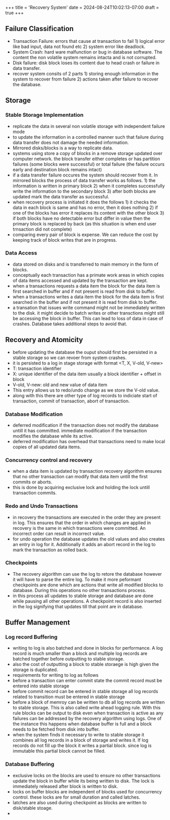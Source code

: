 +++
title = 'Recovery System'
date = 2024-08-24T10:02:13-07:00
draft = true
+++
## Failure Classification
* Transaction Failure: errors that cause at transaction to fail 1) logical error like bad input, data not found etc 2) system error like deadlock.
* System Crash: hard ware malfunction or bug in database software. The content the non volatile system remains intacta and is not corrupted.
* Disk failure: disk block loses its content due to head crash or failure in data transfer.
* recover system consits of 2 parts 1) storing enough information in the system to recover from failure 2) actions taken after failure to recover the database.
## Storage
### Stable Storage Implementation
* replicate the data in several non volatile storage with independent failure mode
* to update the information in a controlled manner such that failure during  data transfer does not damage the needed information.
* Mirrored disks/blocks is a way to replicate data.
* systems using store a copy of blocks in a remove storage updated over computer network. the block transfer either completes or has partition failures (some blocks were successful) or total failure (the failure occurs early and destination block remains intact)
* if a data transfer failure occures the system should recover from it. In mirrored blocks the process of data transfer works as follows. 1) the information is written in primary block 2) when it completes successfully write the information to the secondary block 3) after both blocks are updated mark the data transfer as successful.
* when recovery process is initiated it does the follows 1) it checks the data in each block is same and has no error, then it does nothing 2) if one of the blocks has error it replaces its content with the other block 3) if both blocks have no detectable error but differ in value then the primary block is replaced by back (as this situation is when end user trnsaction did not complete)
* comparing every pair of block is expense. We can reduce the cost by keeping track of block writes that are in progress.
### Data Access
* data stored on disks and is transferred to main memory in the form of blocks.
* conceptually each transaction has a primate work areas in which copies of data items accessed and updated by the transaction are kept.
* when a transactions requests a data item the block for the data item is first searched in buffer and if not present is read from disk to buffer.
* when a transactions writes a data item the block for the data item is first searched in the buffer and if not present it is read from disk to buffer.
* a transation that issues write command might not be immediately written to the disk. it might decide to batch writes or other transctions might still be accessing the block in buffer. This can lead to loss of data in case of crashes. Database takes additional steps to avoid that.
## Recovery and Atomicity
* before updating the database the ouput should first be persisted in a stable storage so we can revoer from system crashes.
* it is persisted to a log in stage storage with format <T, X, V-old, V-new>
* T: transaction identifier
* X: unique identifier of the data item usually a block identifier + offset in block
* V-old, V-new: old and new value of data item
* This entry allows us to redo/undo change as we store the V-old value.
* along with this there are other type of log records to indiciate start of transaction, commit of transaction, abort of transaction.
### Database Modification
* deferred modification if the transaction does not modify the database untill it has committed. immediate modification if the transaction modifies the database while its active.
* deferred modification has overhead that transactions need to make local copies of all updated data items.
### Concurrency control and recovery
* when a data item is updated by transaction recovery algorithm ensures that no other transaction can modify that data item untill the first commits or aborts.
* this is done by acquiring exclusive lock and holding the lock untill transaction commits.
### Redo and Undo Transactions
* in recovery the transactions are executed in the order they are present in log. This ensures that the order in which changes are applied in recovery is the same in which transactions were committed. An incorrect order can result in incorrect value.
* for undo operation the database updates the old values and also creates an entry in log for it. Additionally it adds an abort record in the log to mark the transaction as rolled back.
### Checkpoints
* The recovery algorithm can use the log to retore the database however it will have to parse the entire log. To make it more peformant checkpoints are done which are actions that write all modified blocks to database. During this operations no other transactions process.
* in this process all updates to stable storage and database are done while pausing all other operations. A checkpoint record is also inserted in the log signifying that updates till that point are in database.
## Buffer Management
### Log record Buffering
* writing to log is also batched and done in blocks for performance. A log record is much smaller than a block and multiple log records are batched together before outputting to stable storage.
* also the cost of outputting a block to stable storaege is high given the storage is duplicated.
* requirements for writing to log as follows
* before a transaction can enter commit state the commit record must be entered into stable storage
* before commit record can be entered in stable storage all log records related to transition must be entered in stable storage
* before a block of memroy can be written to db all log records are written to stable storage. This is also called write ahead logging rule. With this rule blocks can be output to disk even when transaction is active as any failures can be addressed by the recovery algorithm using logs. One of the instance this happens when database buffer is full and a block needs to be fetched from disk into buffer.
* when the system finds it necessary to  write to stable storage it combines all log records in a block of storage and writes it. If log records do not fill up the block it writes a partial block. since log is immutable this partial block cannot be filled.
### Database Buffering
* exclusive locks on the blocks are used to ensure no other transactions update the block in buffer while its being written to disk. The lock is immediately released after block is written to disk.
* locks on buffer blocks are independent of blocks used for concurrency control. these locks are for small duration and called latches.
* latches are also used during checkpoint as blocks are written to disk/stable stoage.
* 
